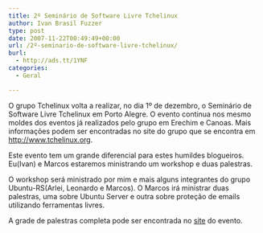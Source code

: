 ```yaml
---
title: 2º Seminário de Software Livre Tchelinux
author: Ivan Brasil Fuzzer
type: post
date: 2007-11-22T00:49:49+00:00
url: /2º-seminario-de-software-livre-tchelinux/
burl:
  - http://ads.tt/1YNF
categories:
  - Geral

---
```

O grupo Tchelinux volta a realizar, no dia 1º de dezembro, o Seminário de Software Livre Tchelinux em Porto Alegre. O evento continua nos mesmo moldes dos eventos já realizados pelo grupo em Erechim e Canoas. Mais informações podem ser encontradas no site do grupo que se encontra em <http://www.tchelinux.org>.

Este evento tem um grande diferencial para estes humildes blogueiros. Eu(Ivan) e Marcos estaremos ministrando um workshop e duas palestras.

O workshop será ministrado por mim e mais alguns integrantes do grupo Ubuntu-RS(Arlei, Leonardo e Marcos). O Marcos irá ministrar duas palestras, uma sobre Ubuntu Server e outra sobre proteção de emails utilizando ferramentas livres.

A grade de palestras completa pode ser encontrada no [site][1] do evento.

 [1]: http://www.tchelinux.org/2007/programacao.html
